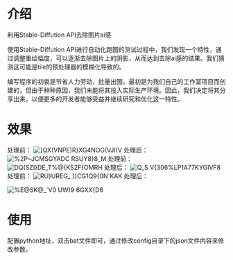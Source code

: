 # 介绍
利用Stable-Diffution API去除图片ai感

使用Stable-Diffution API进行自动化跑图的测试过程中，我们发现一个特性，通过调整重绘幅度，可以逐渐去除图片上的阴影，从而达到去除ai感的结果。我们猜测这可能是tile的预处理器的模糊化导致的。

编写程序的初衷是节省人力劳动，批量出图，最初是为我们自己的工作室项目而创建的，但由于种种原因，我们未能将其投入实际生产环境。因此，我们决定将其分享出来，以便更多的开发者能够受益并继续研究和优化这一特性。



# 效果
处理前：
![}QX(VNPE)R}XG4NOG(VJI(V](https://github.com/wdy-pursue/rha/assets/57004624/6fa727df-1aac-41bd-abc6-914dc4fa0ea7)
处理后：
![%2P~JCMSGYADC RSUY8}8_M](https://github.com/wdy-pursue/rha/assets/57004624/7dcee974-4116-4bac-82ef-e63e9d91b85d)
处理前：
![DQ(SZI}DE_T%@{KS2F{OMRH](https://github.com/wdy-pursue/rha/assets/57004624/e0b9ed82-3119-4c78-a0df-bb233b0c983f)
处理后：
![Q_S V{306%LP1A77KYGIVF8](https://github.com/wdy-pursue/rha/assets/57004624/7ccb4525-f5d6-4430-95cc-a26a80be9fd7)
处理前：
![RU}UREG_ )}CG1Q9{0N`KAK](https://github.com/wdy-pursue/rha/assets/57004624/9b08d3dd-3d42-4303-b48f-74f63bc25d83)
处理后：

![%E@SK@_`V0 UW)9 6GXX{D6](https://github.com/wdy-pursue/rha/assets/57004624/926e68e6-bcb0-4faa-8757-a8422efd0dd0)




# 使用
配置python地址，双击bat文件即可，通过修改config目录下的json文件内容来修改参数。
